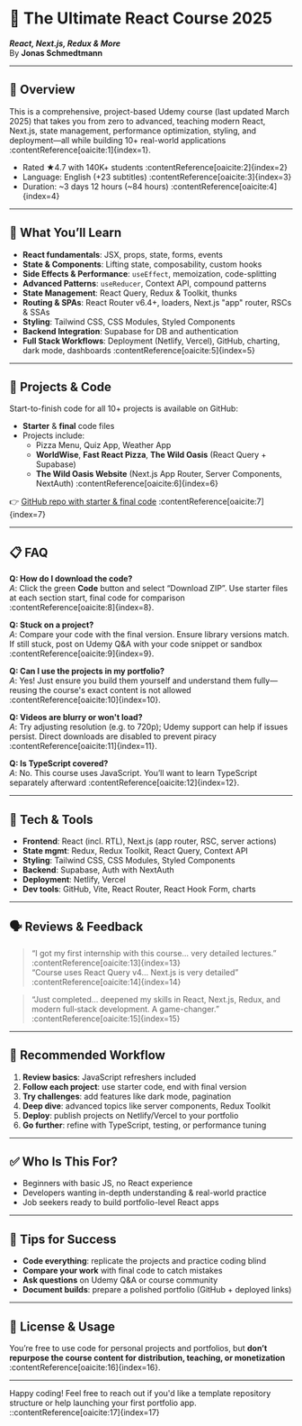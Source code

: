 # 📘 The Ultimate React Course 2025  
**_React, Next.js, Redux & More_**  
By **Jonas Schmedtmann**

---

## 🚀 Overview  
This is a comprehensive, project-based Udemy course (last updated March 2025) that takes you from zero to advanced, teaching modern React, Next.js, state management, performance optimization, styling, and deployment—all while building 10+ real-world applications :contentReference[oaicite:1]{index=1}.

- Rated ★4.7 with 140K+ students :contentReference[oaicite:2]{index=2}  
- Language: English (+23 subtitles) :contentReference[oaicite:3]{index=3}  
- Duration: ~3 days 12 hours (~84 hours) :contentReference[oaicite:4]{index=4}  

---

## 🎯 What You’ll Learn  
- **React fundamentals**: JSX, props, state, forms, events  
- **State & Components**: Lifting state, composability, custom hooks  
- **Side Effects & Performance**: `useEffect`, memoization, code-splitting  
- **Advanced Patterns**: `useReducer`, Context API, compound patterns  
- **State Management**: React Query, Redux & Toolkit, thunks  
- **Routing & SPAs**: React Router v6.4+, loaders, Next.js "app" router, RSCs & SSAs  
- **Styling**: Tailwind CSS, CSS Modules, Styled Components  
- **Backend Integration**: Supabase for DB and authentication  
- **Full Stack Workflows**: Deployment (Netlify, Vercel), GitHub, charting, dark mode, dashboards :contentReference[oaicite:5]{index=5}  

---

## 🧩 Projects & Code  
Start-to-finish code for all 10+ projects is available on GitHub:

- **Starter** & **final** code files  
- Projects include:  
  - Pizza Menu, Quiz App, Weather App  
  - **WorldWise**, **Fast React Pizza**, **The Wild Oasis** (React Query + Supabase)  
  - **The Wild Oasis Website** (Next.js App Router, Server Components, NextAuth) :contentReference[oaicite:6]{index=6}  

👉 [GitHub repo with starter & final code](https://github.com/jonasschmedtmann/ultimate-react-course) :contentReference[oaicite:7]{index=7}

---

## 📋 FAQ

**Q: How do I download the code?**  
_A_: Click the green **Code** button and select “Download ZIP”. Use starter files at each section start, final code for comparison :contentReference[oaicite:8]{index=8}.

**Q: Stuck on a project?**  
_A_: Compare your code with the final version. Ensure library versions match. If still stuck, post on Udemy Q&A with your code snippet or sandbox :contentReference[oaicite:9]{index=9}.

**Q: Can I use the projects in my portfolio?**  
_A_: Yes! Just ensure you build them yourself and understand them fully—reusing the course's exact content is not allowed :contentReference[oaicite:10]{index=10}.

**Q: Videos are blurry or won't load?**  
_A_: Try adjusting resolution (e.g. to 720p); Udemy support can help if issues persist. Direct downloads are disabled to prevent piracy :contentReference[oaicite:11]{index=11}.

**Q: Is TypeScript covered?**  
_A_: No. This course uses JavaScript. You’ll want to learn TypeScript separately afterward :contentReference[oaicite:12]{index=12}.

---

## 🧰 Tech & Tools  
- **Frontend**: React (incl. RTL), Next.js (app router, RSC, server actions)  
- **State mgmt**: Redux, Redux Toolkit, React Query, Context API  
- **Styling**: Tailwind CSS, CSS Modules, Styled Components  
- **Backend**: Supabase, Auth with NextAuth  
- **Deployment**: Netlify, Vercel  
- **Dev tools**: GitHub, Vite, React Router, React Hook Form, charts  

---

## 🗣️ Reviews & Feedback  
> “I got my first internship with this course… very detailed lectures.” :contentReference[oaicite:13]{index=13}  
> “Course uses React Query v4… Next.js is very detailed” :contentReference[oaicite:14]{index=14}  

> “Just completed… deepened my skills in React, Next.js, Redux, and modern full‑stack development. A game-changer.” :contentReference[oaicite:15]{index=15}  

---

## 📝 Recommended Workflow  

1. **Review basics**: JavaScript refreshers included  
2. **Follow each project**: use starter code, end with final version  
3. **Try challenges**: add features like dark mode, pagination  
4. **Deep dive**: advanced topics like server components, Redux Toolkit  
5. **Deploy**: publish projects on Netlify/Vercel to your portfolio  
6. **Go further**: refine with TypeScript, testing, or performance tuning  

---

## ✅ Who Is This For?  
- Beginners with basic JS, no React experience  
- Developers wanting in-depth understanding & real-world practice  
- Job seekers ready to build portfolio-level React apps  

---

## 📌 Tips for Success  
- **Code everything**: replicate the projects and practice coding blind  
- **Compare your work** with final code to catch mistakes  
- **Ask questions** on Udemy Q&A or course community  
- **Document builds**: prepare a polished portfolio (GitHub + deployed links)  

---

## 📜 License & Usage  
You’re free to use code for personal projects and portfolios, but **don’t repurpose the course content for distribution, teaching, or monetization** :contentReference[oaicite:16]{index=16}.

---

Happy coding! Feel free to reach out if you'd like a template repository structure or help launching your first portfolio app.
::contentReference[oaicite:17]{index=17}

